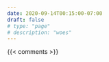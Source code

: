 ```yaml
---
date: 2020-09-14T00:15:00-07:00
draft: false
# type: "page"
# description: "woes"
---
```


{{< comments >}}